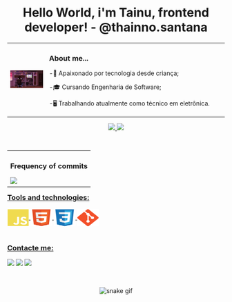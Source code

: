 <h1 align="center">Hello World, i'm Tainu, frontend developer! - @thainno.santana</h1>

<table align="center" border="0" cellspacing="0" cellpadding="0">
  <tr>
    <td style="border: 0";>
      <img width="450" src="tainu.gif" />
    </td>
    <td width="400" style="border: 0";>
      <h3>About me...</h3>
      <p>
        -👶 Apaixonado por tecnologia desde criança;
      </p>
      <p>
        -🎓 Cursando Engenharia de Software;
      </p>
      <p>
        -🖥️ Trabalhando atualmente como técnico em eletrônica.
      </p>
    </tr>
</table>

<div align="center">
  <a href="https://github.com/Thainno">
  <img height="160em" src="https://github-readme-stats.vercel.app/api?username=Thainno&show_icons=true&theme=highcontrast&include_all_commits=true&count_private=true"/>
  <img height="160em" src="https://github-readme-stats.vercel.app/api/top-langs/?username=Thainno&layout=compact&langs_count=7&theme=highcontrast"/>
</div>
  
##
  
<table align="right" border="0" cellspacing="0" cellpadding="0">
  <tr>
    <td style="border: 0";>    
      <h3>Frequency of commits</h3>
      <img height="160em" src="https://github-readme-streak-stats.herokuapp.com/?user=thainno&theme=highcontrast&hide_border=false"/> 
    </td>
  </tr>
</table>
  
 <div>
   <h3>Tools and technologies:</h3>
   <img align="center" alt="Thainno-Js" height="40" width="50" src="https://raw.githubusercontent.com/devicons/devicon/master/icons/javascript/javascript-plain.svg">
   <img align="center" alt="Thainno-HTML" height="40" width="50" src="https://raw.githubusercontent.com/devicons/devicon/master/icons/html5/html5-original.svg">
   <img align="center" alt="Thainno-CSS" height="40" width="50" src="https://raw.githubusercontent.com/devicons/devicon/master/icons/css3/css3-original.svg">
   <img align="center" alt="Thainno-GIT" height="40" width="50" src="https://raw.githubusercontent.com/devicons/devicon/master/icons/git/git-original.svg"><br></br>  
 </div>
    
<div>    
  <h3>Contacte me:</h3> 
  <a href="https://www.instagram.com/thainno.santana/" target="_blank"><img src="https://img.shields.io/badge/Instagram-%23E4405F.svg?style=for-the-badge&logo=Instagram&logoColor=white" target="_blank"></a>
  <a href="https://www.linkedin.com/in/thainno-santana/" target="_blank"><img src="https://img.shields.io/badge/linkedin-%230077B5.svg?style=for-the-badge&logo=linkedin&logoColor=white" target="_blank"></a>
  <a href="mailto:thainnosv@gmail.com" target="_blank"><img src="https://img.shields.io/badge/Gmail-D14836?style=for-the-badge&logo=gmail&logoColor=white" target="_blank"></a><br></br> 
</div>
  
##
  
<div align="center">   
    
 ![snake gif](https://github.com/Thainno/Thainno/blob/output/github-contribution-grid-snake.svg)
  
</div>
